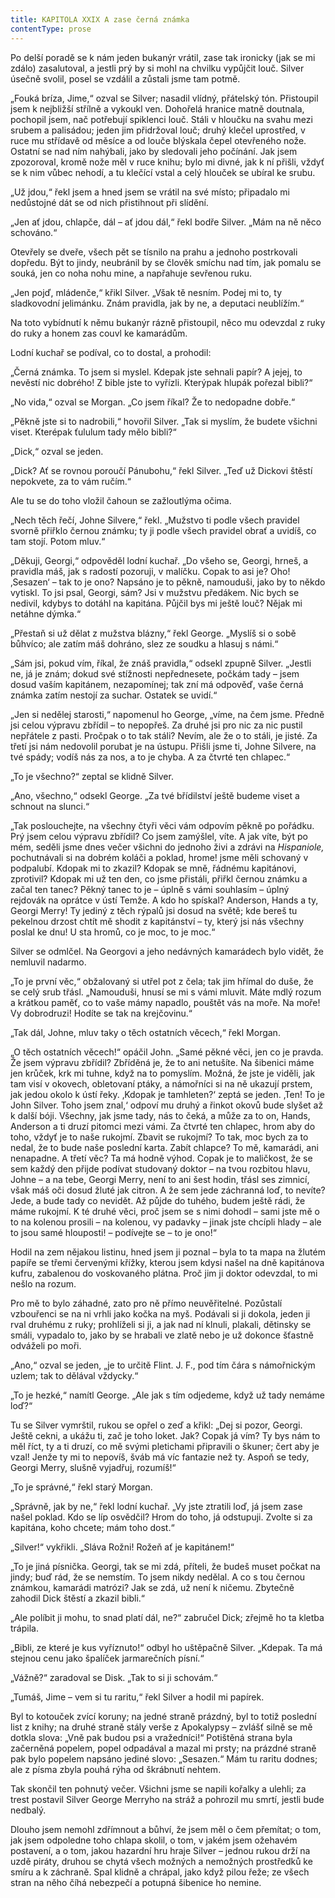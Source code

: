 ```yaml
---
title: KAPITOLA XXIX A zase černá známka
contentType: prose
---
```


Po delší poradě se k nám jeden bukanýr vrátil, zase tak ironicky (jak se mi zdálo) zasalutoval, a jestli prý by si mohl na chvilku vypůjčit louč. Silver úsečně svolil, posel se vzdálil a zůstali jsme tam potmě.

„Fouká bríza, Jime,“ ozval se Silver; nasadil vlídný, přátelský tón. Přistoupil jsem k nejbližší střílně a vykoukl ven. Dohořelá hranice matně doutnala, pochopil jsem, nač potřebují spiklenci louč. Stáli v hloučku na svahu mezi srubem a palisádou; jeden jim přidržoval louč; druhý klečel uprostřed, v ruce mu střídavě od měsíce a od louče blýskala čepel otevřeného nože. Ostatní se nad ním nahýbali, jako by sledovali jeho počínání. Jak jsem zpozoroval, kromě nože měl v ruce knihu; bylo mi divné, jak k ní přišli, vždyť se k nim vůbec nehodí, a tu klečící vstal a celý hlouček se ubíral ke srubu.

„Už jdou,“ řekl jsem a hned jsem se vrátil na své místo; připadalo mi nedůstojné dát se od nich přistihnout při slídění.

„Jen ať jdou, chlapče, dál – ať jdou dál,“ řekl bodře Silver. „Mám na ně něco schováno.“

Otevřely se dveře, všech pět se tísnilo na prahu a jednoho postrkovali dopředu. Být to jindy, neubránil by se člověk smíchu nad tím, jak pomalu se souká, jen co noha nohu mine, a napřahuje sevřenou ruku.

„Jen pojď, mládenče,“ křikl Silver. „Však tě nesním. Podej mi to, ty sladkovodní jelimánku. Znám pravidla, jak by ne, a deputaci neublížím.“

Na toto vybídnutí k němu bukanýr rázně přistoupil, něco mu odevzdal z ruky do ruky a honem zas couvl ke kamarádům.

Lodní kuchař se podíval, co to dostal, a prohodil:

„Černá známka. To jsem si myslel. Kdepak jste sehnali papír? A jejej, to nevěstí nic dobrého! Z bible jste to vyřízli. Kterýpak hlupák pořezal bibli?“

„No vida,“ ozval se Morgan. „Co jsem říkal? Že to nedopadne dobře.“

„Pěkně jste si to nadrobili,“ hovořil Silver. „Tak si myslím, že budete všichni viset. Kterépak ťululum tady mělo bibli?“

„Dick,“ ozval se jeden.

„Dick? Ať se rovnou poroučí Pánubohu,“ řekl Silver. „Teď už Dickovi štěstí nepokvete, za to vám ručím.“

Ale tu se do toho vložil čahoun se zažloutlýma očima.

„Nech těch řečí, Johne Silvere,“ řekl. „Mužstvo ti podle všech pravidel svorně přiřklo černou známku; ty ji podle všech pravidel obrať a uvidíš, co tam stojí. Potom mluv.“

„Děkuji, Georgi,“ odpověděl lodní kuchař. „Do všeho se, Georgi, hrneš, a pravidla máš, jak s radostí pozoruji, v malíčku. Copak to asi je? Oho! ‚Sesazen‘ – tak to je ono? Napsáno je to pěkně, namouduši, jako by to někdo vytiskl. To jsi psal, Georgi, sám? Jsi v mužstvu předákem. Nic bych se nedivil, kdybys to dotáhl na kapitána. Půjčil bys mi ještě louč? Nějak mi netáhne dýmka.“

„Přestaň si už dělat z mužstva blázny,“ řekl George. „Myslíš si o sobě bůhvíco; ale zatím máš dohráno, slez ze soudku a hlasuj s námi.“

„Sám jsi, pokud vím, říkal, že znáš pravidla,“ odsekl zpupně Silver. „Jestli ne, já je znám; dokud své stížnosti nepřednesete, počkám tady – jsem dosud vaším kapitánem, nezapomínej; tak zní má odpověď, vaše černá známka zatím nestojí za suchar. Ostatek se uvidí.“

„Jen si nedělej starosti,“ napomenul ho George, „víme, na čem jsme. Předně jsi celou výpravu zbřídil – to nepopřeš. Za druhé jsi pro nic za nic pustil nepřátele z pasti. Pročpak o to tak stáli? Nevím, ale že o to stáli, je jisté. Za třetí jsi nám nedovolil porubat je na ústupu. Přišli jsme ti, Johne Silvere, na tvé spády; vodíš nás za nos, a to je chyba. A za čtvrté ten chlapec.“

„To je všechno?“ zeptal se klidně Silver.

„Ano, všechno,“ odsekl George. „Za tvé břídilství ještě budeme viset a schnout na slunci.“

„Tak poslouchejte, na všechny čtyři věci vám odpovím pěkně po pořádku. Prý jsem celou výpravu zbřídil? Co jsem zamýšlel, víte. A jak víte, být po mém, seděli jsme dnes večer všichni do jednoho živi a zdrávi na _Hispaniole,_ pochutnávali si na dobrém koláči a poklad, hrome! jsme měli schovaný v podpalubí. Kdopak mi to zkazil? Kdopak se mně, řádnému kapitánovi, zprotivil? Kdopak mi už ten den, co jsme přistáli, přiřkl černou známku a začal ten tanec? Pěkný tanec to je – úplně s vámi souhlasím – úplný rejdovák na oprátce v ústí Temže. A kdo ho spískal? Anderson, Hands a ty, Georgi Merry! Ty jediný z těch rýpalů jsi dosud na světě; kde bereš tu pekelnou drzost chtít mě shodit z kapitánství – ty, který jsi nás všechny poslal ke dnu! U sta hromů, co je moc, to je moc.“

Silver se odmlčel. Na Georgovi a jeho nedávných kamarádech bylo vidět, že nemluvil nadarmo.

„To je první věc,“ obžalovaný si utřel pot z čela; tak jim hřímal do duše, že se celý srub třásl. „Namouduši, hnusí se mi s vámi mluvit. Máte mdlý rozum a krátkou paměť, co to vaše mámy napadlo, pouštět vás na moře. Na moře! Vy dobrodruzi! Hodíte se tak na krejčovinu.“

„Tak dál, Johne, mluv taky o těch ostatních věcech,“ řekl Morgan.

„O těch ostatních věcech!“ opáčil John. „Samé pěkné věci, jen co je pravda. Že jsem výpravu zbřídil? Zbříděná je, že to ani netušíte. Na šibenici máme jen krůček, krk mi tuhne, když na to pomyslím. Možná, že jste je viděli, jak tam visí v okovech, obletovaní ptáky, a námořníci si na ně ukazují prstem, jak jedou okolo k ústí řeky. ‚Kdopak je tamhleten?‘ zeptá se jeden. ‚Ten! To je John Silver. Toho jsem znal,‘ odpoví mu druhý a řinkot okovů bude slyšet až k další bóji. Všechny, jak jsme tady, nás to čeká, a může za to on, Hands, Anderson a ti druzí pitomci mezi vámi. Za čtvrté ten chlapec, hrom aby do toho, vždyť je to naše rukojmí. Zbavit se rukojmí? To tak, moc bych za to nedal, že to bude naše poslední karta. Zabít chlapce? To mě, kamarádi, ani nenapadne. A třetí věc? Ta má hodně výhod. Copak je to maličkost, že se sem každý den přijde podívat studovaný doktor – na tvou rozbitou hlavu, Johne – a na tebe, Georgi Merry, není to ani šest hodin, třásl ses zimnicí, však máš oči dosud žluté jak citron. A že sem jede záchranná loď, to nevíte? Jede, a bude tady co nevidět. Až půjde do tuhého, budem ještě rádi, že máme rukojmí. K té druhé věci, proč jsem se s nimi dohodl – sami jste mě o to na kolenou prosili – na kolenou, vy padavky – jinak jste chcípli hlady – ale to jsou samé hlouposti! – podívejte se – to je ono!“

Hodil na zem nějakou listinu, hned jsem ji poznal – byla to ta mapa na žlutém papíře se třemi červenými křížky, kterou jsem kdysi našel na dně kapitánova kufru, zabalenou do voskovaného plátna. Proč jim ji doktor odevzdal, to mi nešlo na rozum.

Pro mě to bylo záhadné, zato pro ně přímo neuvěřitelné. Pozůstalí vzbouřenci se na ni vrhli jako kočka na myš. Podávali si ji dokola, jeden ji rval druhému z ruky; prohlíželi si ji, a jak nad ní klnuli, plakali, dětinsky se smáli, vypadalo to, jako by se hrabali ve zlatě nebo je už dokonce šťastně odváželi po moři.

„Ano,“ ozval se jeden, „je to určitě Flint. J. F., pod tím čára s námořnickým uzlem; tak to dělával vždycky.“

„To je hezké,“ namítl George. „Ale jak s tím odjedeme, když už tady nemáme loď?“

Tu se Silver vymrštil, rukou se opřel o zeď a křikl: „Dej si pozor, Georgi. Ještě cekni, a ukážu ti, zač je toho loket. Jak? Copak já vím? Ty bys nám to měl říct, ty a ti druzí, co mě svými pletichami připravili o škuner; čert aby je vzal! Jenže ty mi to nepovíš, šváb má víc fantazie než ty. Aspoň se tedy, Georgi Merry, slušně vyjadřuj, rozumíš!“

„To je správné,“ řekl starý Morgan.

„Správně, jak by ne,“ řekl lodní kuchař. „Vy jste ztratili loď, já jsem zase našel poklad. Kdo se líp osvědčil? Hrom do toho, já odstupuji. Zvolte si za kapitána, koho chcete; mám toho dost.“

„Silver!“ vykřikli. „Sláva Rožni! Rožeň ať je kapitánem!“

„To je jiná písnička. Georgi, tak se mi zdá, příteli, že budeš muset počkat na jindy; buď rád, že se nemstím. To jsem nikdy nedělal. A co s tou černou známkou, kamarádi matrózi? Jak se zdá, už není k ničemu. Zbytečně zahodil Dick štěstí a zkazil bibli.“

„Ale políbit ji mohu, to snad platí dál, ne?“ zabručel Dick; zřejmě ho ta kletba trápila.

„Bibli, ze které je kus vyříznuto!“ odbyl ho uštěpačně Silver. „Kdepak. Ta má stejnou cenu jako špalíček jarmarečních písní.“

„Vážně?“ zaradoval se Disk. „Tak to si ji schovám.“

„Tumáš, Jime – vem si tu raritu,“ řekl Silver a hodil mi papírek.

Byl to kotouček zvící koruny; na jedné straně prázdný, byl to totiž poslední list z knihy; na druhé straně stály verše z Apokalypsy – zvlášť silně se mě dotkla slova: „Vně pak budou psi a vražedníci!“ Potištěná strana byla začerněná popelem, popel odpadával a mazal mi prsty; na prázdné straně pak bylo popelem napsáno jediné slovo: „Sesazen.“ Mám tu raritu dodnes; ale z písma zbyla pouhá rýha od škrábnutí nehtem.

Tak skončil ten pohnutý večer. Všichni jsme se napili kořalky a ulehli; za trest postavil Silver George Merryho na stráž a pohrozil mu smrtí, jestli bude nedbalý.

Dlouho jsem nemohl zdřímnout a bůhví, že jsem měl o čem přemítat; o tom, jak jsem odpoledne toho chlapa skolil, o tom, v jakém jsem ožehavém postavení, a o tom, jakou hazardní hru hraje Silver – jednou rukou drží na uzdě piráty, druhou se chytá všech možných a nemožných prostředků ke smíru a k záchraně. Spal klidně a chrápal, jako když pilou řeže; ze všech stran na něho číhá nebezpečí a potupná šibenice ho nemine.
